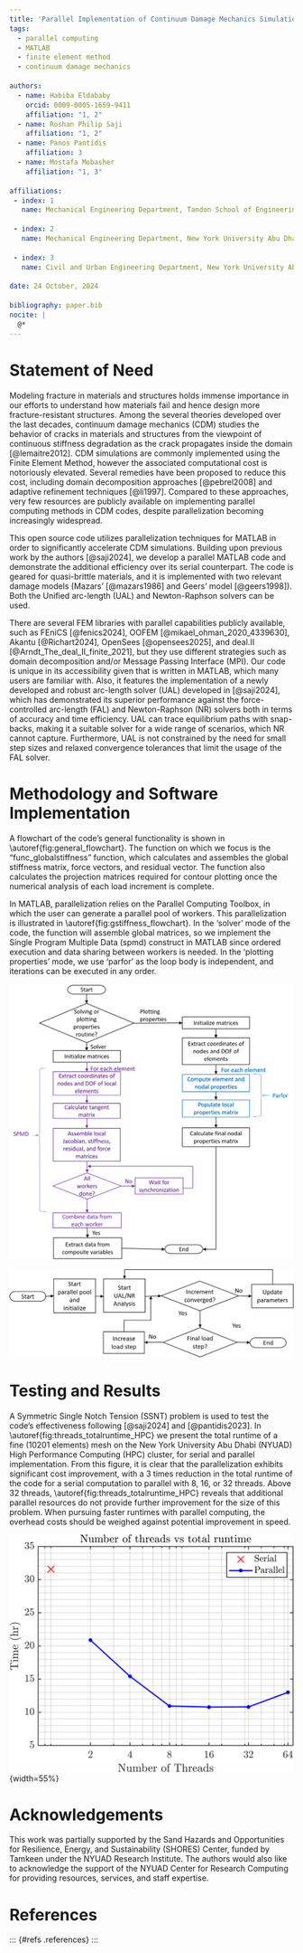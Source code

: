 ```yaml
---
title: 'Parallel Implementation of Continuum Damage Mechanics Simulations using FEM and MATLAB'
tags:
  - parallel computing
  - MATLAB
  - finite element method
  - continuum damage mechanics

authors:
  - name: Habiba Eldababy
    orcid: 0009-0005-1659-9411
    affiliation: "1, 2" 
  - name: Roshan Philip Saji
    affiliation: "1, 2" 
  - name: Panos Pantidis
    affiliation: 3
  - name: Mostafa Mobasher
    affiliation: "1, 3" 

affiliations:
 - index: 1
   name: Mechanical Engineering Department, Tandon School of Engineering, New York University, USA 
 
 - index: 2
   name: Mechanical Engineering Department, New York University Abu Dhabi, UAE
 
 - index: 3
   name: Civil and Urban Engineering Department, New York University Abu Dhabi, UAE
   
date: 24 October, 2024

bibliography: paper.bib
nocite: |
  @*
---
```

# Statement of Need
Modeling fracture in materials and structures holds immense importance in our efforts to understand how materials fail and hence design more fracture-resistant structures. Among the several theories developed over the last decades, continuum damage mechanics (CDM) studies the behavior of cracks in materials and structures from the viewpoint of continuous stiffness degradation as the crack propagates inside the domain [@lemaitre2012]. CDM simulations are commonly implemented using the Finite Element Method, however the associated computational cost is notoriously elevated. Several remedies have been proposed to reduce this cost, including domain decomposition approaches [@pebrel2008] and adaptive refinement techniques [@li1997]. Compared to these approaches, very few resources are publicly available on implementing parallel computing methods in CDM codes, despite parallelization becoming increasingly widespread. 

This open source code utilizes parallelization techniques for MATLAB in order to significantly accelerate CDM simulations. Building upon previous work by the authors [@saji2024], we develop a parallel MATLAB code and demonstrate the additional efficiency over its serial counterpart. The code is geared for quasi-brittle materials, and it is implemented with two relevant damage models (Mazars’ [@mazars1986] and Geers’ model [@geers1998]). Both the Unified arc-length (UAL) and Newton-Raphson solvers can be used.

There are several FEM libraries with parallel capabilities publicly available, such as FEniCS [@fenics2024], OOFEM [@mikael_ohman_2020_4339630], Akantu [@Richart2024], OpenSees [@opensees2025], and deal.II [@Arndt_The_deal_II_finite_2021], but they use different strategies such as domain decomposition and/or Message Passing Interface (MPI). Our code is unique in its accessibility given that is written in MATLAB, which many users are familiar with. Also, it features the implementation of a newly developed and robust arc-length solver (UAL) developed in [@saji2024], which has demonstrated its superior performance against the force-controlled arc-length (FAL) and Newton-Raphson (NR) solvers both in terms of accuracy and time efficiency. UAL can trace equilibrium paths with snap-backs, making it a suitable solver for a wide range of scenarios, which NR cannot capture. Furthermore, UAL is not constrained by the need for small step sizes and relaxed convergence tolerances that limit the usage of the FAL solver.

# Methodology and Software Implementation
A flowchart of the code’s general functionality is shown in \autoref{fig:general_flowchart}. The function on which we focus is the “func_globalstiffness” function, which calculates and assembles the global stiffness matrix, force vectors, and residual vector. The function also calculates the projection matrices required for contour plotting once the numerical analysis of each load increment is complete.

In MATLAB, parallelization relies on the Parallel Computing Toolbox, in which the user can generate a parallel pool of workers. This parallelization is illustrated in \autoref{fig:gstiffness_flowchart}. In the ‘solver’ mode of the code, the function will assemble global matrices, so we implement the Single Program Multiple Data (spmd) construct in MATLAB since ordered execution and data sharing between workers is needed. In the ‘plotting properties’ mode, we use ‘parfor’ as the loop body is independent, and iterations can be executed in any order. 

![Flowchart of the general code structure\label{fig:general_flowchart}](flowchart_general.png)

![Flowchart of the parallel “func_globalstiffness” function which includes solving and plotting properties routines\label{fig:gstiffness_flowchart}](flowchart_globalstiffness.png)

# Testing and Results

A Symmetric Single Notch Tension (SSNT) problem is used to test the code’s effectiveness following [@saji2024] and [@pantidis2023]. In \autoref{fig:threads_totalruntime_HPC} we present the total runtime of a fine (10201 elements) mesh on the New York University Abu Dhabi (NYUAD) High Performance Computing (HPC) cluster, for serial and parallel implementation. From this figure, it is clear that the parallelization exhibits significant cost improvement, with a 3 times reduction in the total runtime of the code for a serial computation to parallel with 8, 16, or 32 threads. Above 32 threads, \autoref{fig:threads_totalruntime_HPC} reveals that additional parallel resources do not provide further improvement for the size of this problem. When pursuing faster runtimes with parallel computing, the overhead costs should be weighed against potential improvement in speed.

![Total runtime using fine mesh on HPC with the UAL solver. The number of threads is represented on a logarithmic scale for clarity. Additional parallel resources reduce the runtime of a fine mesh on the HPC cluster. \label{fig:threads_totalruntime_HPC}](threads_totalruntime_HPC.png){width=55%}

# Acknowledgements
This work was partially supported by the Sand Hazards and Opportunities for Resilience, Energy, and Sustainability (SHORES) Center, funded by Tamkeen under the NYUAD Research Institute. The authors would also like to acknowledge the support of the NYUAD Center for Research Computing for providing resources, services, and staff expertise.

# References
::: {#refs .references}
:::
